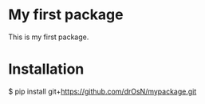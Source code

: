 # My first package

This is my first package.

# Installation
$ pip install git+https://github.com/drOsN/mypackage.git
